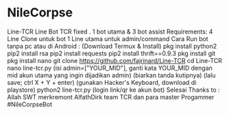 # NileCorpse
Line-TCR  Line Bot TCR fixed . 1 bot utama &amp; 3 bot assist  Requirements:  4 Line Clone untuk bot 1 Line utama untuk admin/command Cara Run bot tanpa pc atau di Android :  (Download Termux &amp; Install) pkg install python2 pip2 install rsa pip2 install requests pip2 install thrift==0.9.3 pkg install git pkg install nano git clone https://github.com/fajrinard/Line-TCR cd Line-TCR nano line-tcr.py (isi admin=["YOUR_MID"], ganti kata YOUR_MID dengan mid akun utama yang ingin dijadikan admin) (biarkan tanda kutipnya) (lalu save; ctrl X + Y + enter) (gunakan Hacker's Keyboard, download di playstore) python2 line-tcr.py (login link/qr ke akun bot) Selesai  Thanks to :  Allah SWT merkremont AlfathDirk team TCR dan para master Progammer  #NileCorpseBot
